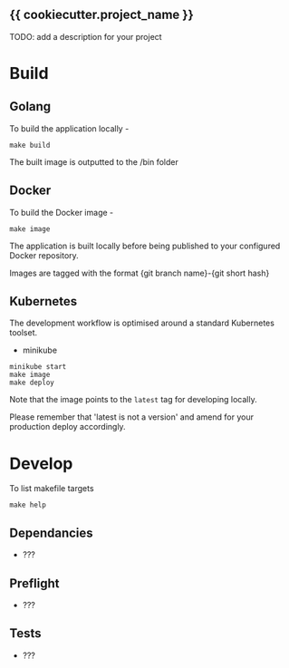 {{ cookiecutter.project_name }}
-------------------------------

TODO: add a description for your project


Build
=====

Golang
-----

To build the application locally -

```
make build
```

The built image is outputted to the /bin folder

Docker
------

To build the Docker image -

```
make image
```

The application is built locally before being published to your configured Docker repository.

Images are tagged with the format {git branch name}-{git short hash}


Kubernetes
----------

The development workflow is optimised around a standard Kubernetes toolset.

- minikube

```
minikube start
make image
make deploy

```

Note that the image points to the `latest` tag for developing locally.

Please remember that 'latest is not a version' and amend for your production deploy accordingly.


Develop
=======

To list makefile targets

```
make help
```

Dependancies
------------

- ???

Preflight
---------

- ???

Tests
-----

- ???


